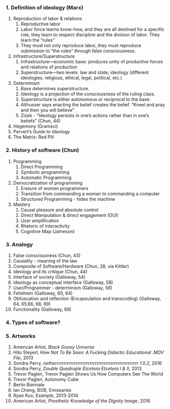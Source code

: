 ### 1. Definition of ideology (Marx)
   1. Reproduction of labor & relations
      1. Reproductive labor
      2. Labor force learns know-how, and they are all destined for a specific role, they learn to respect discipline and the division of labor. They learn the “rules”
      3. They must not only reproduce labor, they must reproduce submission to “the rules” through false consciousness.
   2. Infrastructure/Superstructure
      1. Infrastructure—economic base: produces unity of productive forces and relations of production
      2. Superstructure—two levels: law and state; ideology (different ideologies, religious, ethical, legal, political, etc.)
   3. Determinism
      1. Base determines superstructure.
      2. Ideology is a projection of the consciousness of the ruling class.
      3. Superstructure is either autonomous or reciprocal to the base.
      4. Althusser says enacting the belief creates the belief. “Kneel and pray and then you will believe”
      5. Zizek - “Ideology persists in one’s actions rather than in one’s beliefs” (Chun, 44)
   4. Hegemony (Gramsci)
   5. Pervert’s Guide to Ideology
   6. The Matrix: Red Pill
### 2. History of software (Chun)
   1. Programming
      1. Direct Programming
      2. Symbolic programming
      3. Automatic Programming
   2. Democratization of programming
      1. Erasure of women programmers
      2. Transition from commanding a woman to commanding a computer
      3. Structured Programming - hides the machine
   3. Mastery
      1. Causal pleasure and absolute control
      2. Direct Manipulation & direct engagement (GUI)
      3. User amplification
      4. Rhetoric of Interactivity
      5. Cognitive Map (Jameson)
### 3. Analogy
   1. False consciousness (Chun, 43)
   2. Causality - meaning of the law
   3. Composite of Software/Hardware (Chun, 28, via Kittler)
   4. Ideology and its critique (Chun, 44)
   5. Interface of society (Galloway, 54)
   6. Ideology as conceptual interface (Galloway, 58)
   7. User/Programmer - determinism (Galloway, 58)
   8. Fetishism (Galloway, 60, 64)
   9. Obfuscation and reflection (Encapsulation and transcoding) (Galloway, 64, 65,66, 68, 69)
   10. Functionality (Galloway, 69)
### 4. Types of software?
### 5. Artworks
   1. American Artist, *Black Gooey Universe*
   2. Hito Steyerl, *How Not To Be Seen: A Fucking Didactic Educational .MOV File*, 2013
   3. Sondra Perry, *netherrrrrrrrrrrrrrrrrrrrrrrrrrrrrrrrrrrrrrrrrrrrrrrr 1.0.2*, 2016
   4. Sondra Perry, *Double Quadruple Etcetera Etcetera I & II*, 2013
   5. Trevor Paglen, Trevor Paglen Shows Us How Computers See The World
   6. Trevor Paglen, Autonomy Cube
   7. Berlin Biennale
   8. Ian Cheng, BOB, Emissaries
   9. Ryan Kuo, *Example*, 2013-2014
   10. American Artist, *Prosthetic Knowledge of the Dignity Image*, 2016


